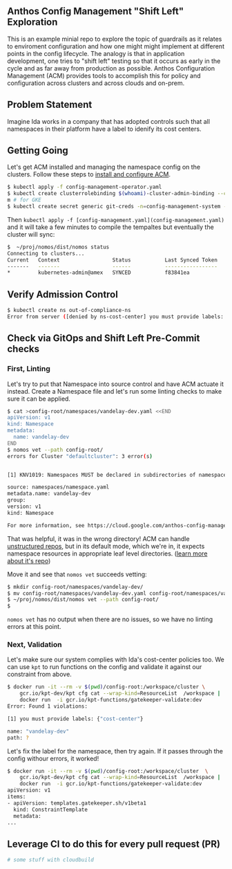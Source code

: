 
## Anthos Config Management "Shift Left" Exploration

This is an example minial repo to explore the topic of guardrails as it relates
to enviroment configuration and how one might might implement at different
points in the config lifecycle.  The analogy is that in application development,
one tries to "shift left" testing so that it occurs as early in the cycle and as
far away from production as possible. Anthos Configuration Management (ACM)
provides tools to accomplish this for policy and configuration across clusters
and across clouds and on-prem.

## Problem Statement

Imagine Ida works in a company that has adopted controls such that all
namespaces in their platform have a label to idenify its cost centers.

## Getting Going

Let's get ACM installed and managing the namespace config on the
clusters. Follow these steps to [install and configure
ACM](https://cloud.google.com/anthos-config-management/docs/how-to/installing).

```bash
$ kubectl apply -f config-management-operator.yaml
$ kubectl create clusterrolebinding $(whoami)-cluster-admin-binding --clusterrole=cluster-admin --user=$(whoami)@google.co
m # for GKE
$ kubectl create secret generic git-creds -n=config-management-system --from-file=ssh=$HOME/.ssh/id_rsa.nomos
```

Then `kubectl apply -f [config-management.yaml](config-management.yaml)` and it
will take a few minutes to compile the tempaltes but eventually the cluster will
sync:

```bash
$  ~/proj/nomos/dist/nomos status 
Connecting to clusters...
Current   Context                 Status           Last Synced Token   Sync Branch
-------   -------                 ------           -----------------   -----------
*         kubernetes-admin@amex   SYNCED           f83841ea            master
```

## Verify Admission Control

```bash
$ kubectl create ns out-of-compliance-ns
Error from server ([denied by ns-cost-center] you must provide labels: {"cost-center"}): admission webhook "validation.gatekeeper.sh" denied the request: [denied by ns-cost-center] you must provide labels: {"cost-center"}
```

## Check via GitOps and Shift Left Pre-Commit checks

### First, Linting

Let's try to put that Namespace into source control and have ACM actuate it
instead. Create a Namespace file and let's run some linting checks to make sure
it can be applied.

```bash
$ cat >config-root/namespaces/vandelay-dev.yaml <<END
apiVersion: v1
kind: Namespace
metadata:
  name: vandelay-dev
END
$ nomos vet --path config-root/
errors for Cluster "defaultcluster": 3 error(s)


[1] KNV1019: Namespaces MUST be declared in subdirectories of namespaces/. Create a subdirectory for Namespaces declared in:

source: namespaces/namespace.yaml
metadata.name: vandelay-dev
group:
version: v1
kind: Namespace

For more information, see https://cloud.google.com/anthos-config-management/docs/reference/errors#knv1019
```

That was helpful, it was in the wrong directory! ACM can handle [unstructured
repos](https://cloud.google.com/anthos-config-management/docs/how-to/unstructured-repo),
but in its default mode, which we're in, it expects namespace resources in
appropriate leaf level directories. ([learn more about it's
repo](https://cloud.google.com/anthos-config-management/docs/how-to/repo))

Move it and see that `nomos vet` succeeds vetting:

```bash
$ mkdir config-root/namespaces/vandelay-dev/
$ mv config-root/namespaces/vandelay-dev.yaml config-root/namespaces/vandelay-dev/namespace.yaml
$ ~/proj/nomos/dist/nomos vet --path config-root/
$
```
`nomos vet` has no output when there are no issues, so we have no linting errors at this point.


### Next, Validation

Let's make sure our system complies with Ida's cost-center policies too. We can
use `kpt` to run functions on the config and validate it against our constraint
from above.

```bash
$ docker run -it --rm -v $(pwd)/config-root:/workspace/cluster \
    gcr.io/kpt-dev/kpt cfg cat --wrap-kind=ResourceList  /workspace | 
    docker run  -i gcr.io/kpt-functions/gatekeeper-validate:dev
Error: Found 1 violations:

[1] you must provide labels: {"cost-center"}

name: "vandelay-dev"
path: ?

```

Let's fix the label for the namespace, then try again. If it passes through the
config withour errors, it worked!

```bash
$ docker run -it --rm -v $(pwd)/config-root:/workspace/cluster  \
    gcr.io/kpt-dev/kpt cfg cat --wrap-kind=ResourceList  /workspace | 
    docker run  -i gcr.io/kpt-functions/gatekeeper-validate:dev 
apiVersion: v1
items:
- apiVersion: templates.gatekeeper.sh/v1beta1
  kind: ConstraintTemplate
  metadata:
...
```

## Leverage CI to do this for every pull request (PR)

```bash
# some stuff with cloudbuild
```






